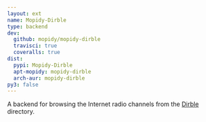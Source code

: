 ```yaml
---
layout: ext
name: Mopidy-Dirble
type: backend
dev:
  github: mopidy/mopidy-dirble
  travisci: true
  coveralls: true
dist:
  pypi: Mopidy-Dirble
  apt-mopidy: mopidy-dirble
  arch-aur: mopidy-dirble
py3: false
---
```


A backend for browsing the Internet radio channels from the
[Dirble](https://dirble.com/) directory.
